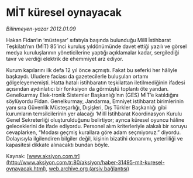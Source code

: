 # MİT küresel oynayacak

*Bilinmeyen-yazar 2012.01.09*

<font class="agenda2NewsSpot">
 Hakan Fidan’ın ‘müsteşar’ sıfatıyla başında bulunduğu Millî İstihbarat Teşkilatı’nın (MİT) 85’inci kuruluş yıldönümünde davet ettiği yazılı ve görsel medya kuruluşlarının yöneticilerine yaptığı açıklamalar kadar, sergilediği tavır ve verdiği elektrik de ehemmiyet arz ediyor.
</font>
<font class="newsDetail">
 <p>
  Kurum kapılarını ilk defa 12 yıl önce açmıştı. Fakat bu seferki her hâliyle başkaydı. Uludere faciası da gazetecilerle buluşulan ortamı gölgeleyememişti. Hatta hatalı istihbaratın teşkilattan iletilmediğinin ifadesi açısından aydınlatıcı bir fonksiyon da görmüştü toplantı öte yandan. Genelkurmay Elek-tronik Sistemler Başkanlığı’nın (GES) MİT’e katıldığını söylüyordu Fidan. Genelkurmay, Jandarma, Emniyet istihbarat birimlerinin yanı sıra Güvenlik Müsteşarlığı, Dışişleri, Dış Türkler Başkanlığı gibi kurumların temsilcilerinin yer alacağı ‘Millî İstihbarat Koordinasyon Kurulu Genel Sekreterliği oluşturulduğunu belirtiyor; ayrıca küresel oyuncu hâline geleceklerini de ifade ediyordu. Personel alım kriterleriyle alakalı bir soruyu cevaplarken, “Modası geçmiş kurallara göre adam seçmiyoruz.” diyordu. Dolayısıyla ilgilendiren bilgiler değil, kişinin bizatihi donanımı, yeterliliği ve kapasitesi dikkate alınacaktı bundan böyle.
 </p>
</font>

Kaynak: [www.aksiyon.com.tr](http://www.aksiyon.com.tr:80/aksiyon/haber-31495-mit-kuresel-oynayacak.html), [web.archive.org (arşiv bağlantısı)](http://web.archive.org/web/20120121050411/http://www.aksiyon.com.tr:80/aksiyon/haber-31495-mit-kuresel-oynayacak.html)
